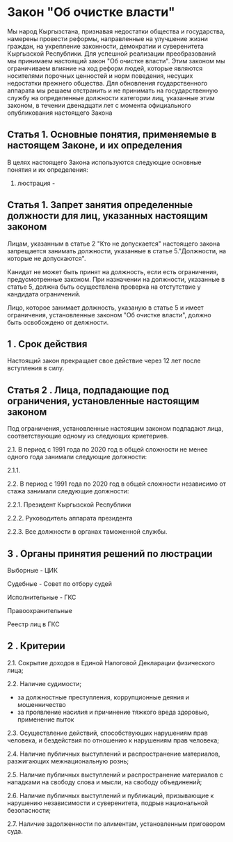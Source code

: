 
# Закон "Об очистке власти"

Мы народ Кыргызстана, признавая недостатки общества и государства, намерены провести реформы, направленные на улучшение жизни граждан, на укрепление законности, демократии и суверенитета Кыргызской Республики. Для успешной реализации преобразований мы принимаем настоящий закон "Об очистке власти". 
Этим законом мы ограничиваем влияние на ход реформ людей, которые являются носителями порочных ценностей и норм поведения, несущих недостатки прежнего общества. Для обновления гсударственного аппарата мы решаем отстранить и не принимать на государственную службу на определенные должности категории лиц, указанные этим законом, в течении двенадцати лет с момента официального опубликования настоящего Закона

## Статья 1. Основные понятия, применяемые в настоящем Законе, и их определения

В целях настоящего Закона используются следующие основные понятия и их определения:

1) люстрация - 

## Статья 1. Запрет занятия определенные должности для лиц, указанных настоящим законом
Лицам, указанным в статье 2 "Кто не допускается" настоящего закона запрещается занимать должности, указанные в статье 5."Должности, на которые не допускаются". 

Канидат не может быть принят на должность, если есть ограничения, предусмотренные законом. При назначении на должности, указанные в статье 5, должна быть осуществлена проверка на отстутствие у кандидата ограничений. 

Лицо, которое занимает должность, указаную в статье 5 и имеет ограничения, установленные законом "Об очистке власти", должно быть освобождено от делжности. 

## 1 . Срок действия 

Настоящий закон прекращает свое действие через 12 лет после вступления в силу.

## Статья 2 . Лица, подпадающие под ограничения, установленные настоящим законом

Под ограничения, установленные настоящим законом подпадают лица, соответствующие одному из следующих криетериев.

2.1. В период с 1991 года по 2020 год в общей сложности не менее одного года занимали следующие должности:

2.1.1. 

2.2. В период с 1991 года по 2020 год в общей сложности независимо от стажа занимали следующие должности:

2.2.1. Президент Кыргызской Республики

2.2.2. Руководитель аппарата президента

2.2.3. Все должности в органах таможенной службы.

## 3 . Органы принятия решений по люстрации

Выборные - ЦИК

Судебные - Совет по отбору судей

Исполнительные - ГКС

Правоохранительные

Реестр лиц в ГКС

## 2 . Критерии

2.1. Сокрытие доходов в Единой Налоговой Декларации физического лица;

2.2. Наличие судимости;
-  за должностные преступления, коррупционные деяния и мошенничество
- за проявление насилия и причинение тяжкого вреда здоровью, применение пыток

2.3. Осуществление действий, способствующих нарушениям прав человека, и бездействия по отношению к нарушениям прав человека;

2.4. Наличие публичных выступлений и распространение материалов, разжигающих межнациональную рознь;

2.5. Наличие публичных выступлений и распространение материалов с нападками на свободу слова и  мысли, на свободу объединений;

2.6. Наличие публичных выступлений и публикаций, призывающие к нарушению независимости и суверенитета, подрыв национальной безопасности;

2.7. Наличие задолженности по алиментам, установленным приговором суда.
